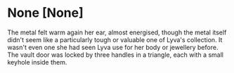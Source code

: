 # None [None]
The metal felt warm again her ear, almost energised, though the metal itself didn't seem like a particularly tough or valuable one of Lyva's collection. It wasn't even one she had seen Lyva use for her body or jewellery before. The vault door was locked by three handles in a triangle, each with a small keyhole inside them.
